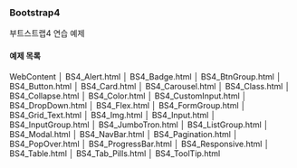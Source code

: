 ### Bootstrap4
부트스트랩4 연습 예제 

#### 예제 목록
  WebContent
    │  BS4_Alert.html
    │  BS4_Badge.html
    │  BS4_BtnGroup.html
    │  BS4_Button.html
    │  BS4_Card.html
    │  BS4_Carousel.html
    │  BS4_Class.html
    │  BS4_Collapse.html
    │  BS4_Color.html
    │  BS4_CustomInput.html
    │  BS4_DropDown.html
    │  BS4_Flex.html
    │  BS4_FormGroup.html
    │  BS4_Grid_Text.html
    │  BS4_Img.html
    │  BS4_Input.html
    │  BS4_InputGroup.html
    │  BS4_JumboTron.html
    │  BS4_ListGroup.html
    │  BS4_Modal.html
    │  BS4_NavBar.html
    │  BS4_Pagination.html
    │  BS4_PopOver.html
    │  BS4_ProgressBar.html
    │  BS4_Responsive.html
    │  BS4_Table.html
    │  BS4_Tab_Pills.html
    │  BS4_ToolTip.html
